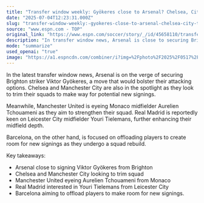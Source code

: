 ```yaml
---
title: "Transfer window weekly: Gyökeres close to Arsenal? Chelsea, City to trim squad?"
date: "2025-07-04T12:23:31.000Z"
slug: "transfer-window-weekly:-gyokeres-close-to-arsenal-chelsea-city-to-trim-squad"
source: "www.espn.com - TOP"
original_link: "https://www.espn.com/soccer/story/_/id/45658110/transfer-window-weekly-gyokeres-close-arsenal-chelsea-city-trim-squad"
description: "In transfer window news, Arsenal is close to securing Brighton striker Viktor Gyökeres, while Chelsea and Manchester City are looking to trim their squads. Manchester United is targeting Monaco midfielder Aurelien Tchouameni, and Real Madrid is interested in Leicester City midfielder Youri Tielemans. Barcelona is focused on offloading players to make room for new signings as they undergo a squad rebuild."
mode: "summarize"
used_openai: "true"
image: "https://a1.espncdn.com/combiner/i?img=%2Fphoto%2F2025%2F0517%2Fr1494506_1296x729_16%2D9.jpg"
---
```


In the latest transfer window news, Arsenal is on the verge of securing Brighton striker Viktor Gyökeres, a move that would bolster their attacking options. Chelsea and Manchester City are also in the spotlight as they look to trim their squads to make way for potential new signings.

Meanwhile, Manchester United is eyeing Monaco midfielder Aurelien Tchouameni as they aim to strengthen their squad. Real Madrid is reportedly keen on Leicester City midfielder Youri Tielemans, further enhancing their midfield depth.

Barcelona, on the other hand, is focused on offloading players to create room for new signings as they undergo a squad rebuild.

Key takeaways:
- Arsenal close to signing Viktor Gyökeres from Brighton
- Chelsea and Manchester City looking to trim squad
- Manchester United eyeing Aurelien Tchouameni from Monaco
- Real Madrid interested in Youri Tielemans from Leicester City
- Barcelona aiming to offload players to make room for new signings.